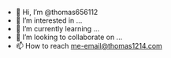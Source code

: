 - 👋 Hi, I’m @thomas656112
- 👀 I’m interested in ...
- 🌱 I’m currently learning ...
- 💞️ I’m looking to collaborate on ...
- 📫 How to reach me-email@thomas1214.com

<!---
thomas656112/thomas656112 is a ✨ special ✨ repository because its `README.md` (this file) appears on your GitHub profile.
You can click the Preview link to take a look at your changes.
--->
